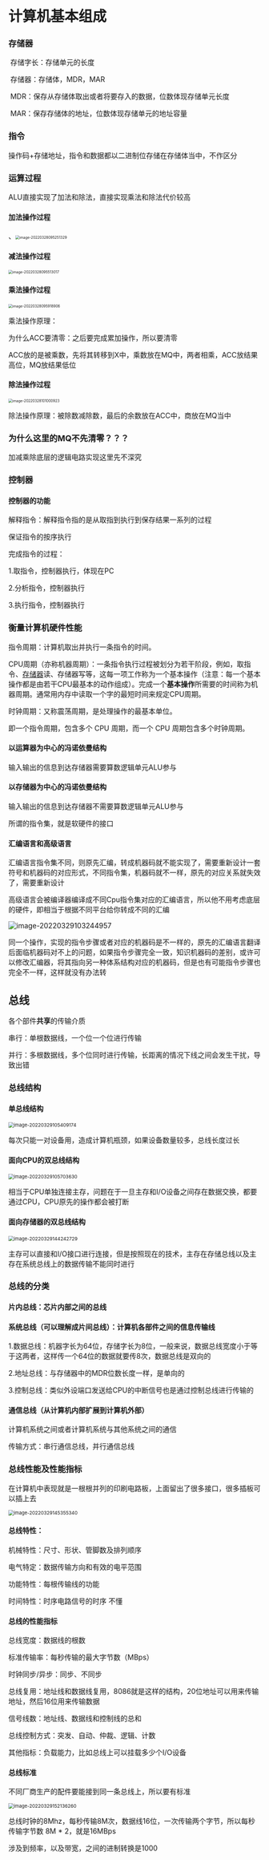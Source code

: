 # 计算机基本组成

### 存储器

​	存储字长：存储单元的长度

​	存储器：存储体，MDR，MAR

​	MDR：保存从存储体取出或者将要存入的数据，位数体现存储单元长度

​	MAR：保存存储体的地址，位数体现存储单元的地址容量

### 指令

操作码+存储地址，指令和数据都以二进制位存储在存储体当中，不作区分

### 运算过程

ALU直接实现了加法和除法，直接实现乘法和除法代价较高

#### 加法操作过程

​                                           、<img src="C:\Users\nehc_zy\AppData\Roaming\Typora\typora-user-images\image-20220328095251329.png" alt="image-20220328095251329" style="zoom: 50%;" />   

#### 减法操作过程

<img src="C:\Users\nehc_zy\AppData\Roaming\Typora\typora-user-images\image-20220328095513017.png" alt="image-20220328095513017" style="zoom: 50%;" />

#### 乘法操作过程

<img src="C:\Users\nehc_zy\AppData\Roaming\Typora\typora-user-images\image-20220328095918906.png" alt="image-20220328095918906" style="zoom: 50%;" />

乘法操作原理：

为什么ACC要清零：之后要完成累加操作，所以要清零

ACC放的是被乘数，先将其转移到X中，乘数放在MQ中，两者相乘，ACC放结果高位，MQ放结果低位

#### 除法操作过程

<img src="C:\Users\nehc_zy\AppData\Roaming\Typora\typora-user-images\image-20220328101000923.png" alt="image-20220328101000923" style="zoom:50%;" />

除法操作原理：被除数减除数，最后的余数放在ACC中，商放在MQ当中

### 为什么这里的MQ不先清零？？？

加减乘除底层的逻辑电路实现这里先不深究



### 控制器

#### 控制器的功能

解释指令：解释指令指的是从取指到执行到保存结果一系列的过程

保证指令的按序执行

完成指令的过程：

1.取指令，控制器执行，体现在PC

2.分析指令，控制器执行

3.执行指令，控制器执行



### 衡量计算机硬件性能

指令周期：计算机取出并执行一条指令的时间。

CPU周期（亦称机器周期）：一条指令执行过程被划分为若干阶段，例如，取指令、[存储器](https://link.zhihu.com/?target=https%3A//baike.baidu.com/item/%E5%AD%98%E5%82%A8%E5%99%A8/1583185)读、存储器写等，这每一项工作称为一个基本操作（注意：每一个基本操作都是由若干CPU最基本的动作组成）。完成一个**基本操作**所需要的时间称为机器周期。通常用内存中读取一个字的最短时间来规定CPU周期。

时钟周期：又称震荡周期，是处理操作的最基本单位。

即一个指令周期，包含多个 CPU 周期，而一个 CPU 周期包含多个时钟周期。

#### 以运算器为中心的冯诺依曼结构

输入输出的信息到达存储器需要算数逻辑单元ALU参与

#### 以存储器为中心的冯诺依曼结构

输入输出的信息到达存储器不需要算数逻辑单元ALU参与

所谓的指令集，就是软硬件的接口

#### 汇编语言和高级语言

汇编语言指令集不同，则原先汇编，转成机器码就不能实现了，需要重新设计一套符号和机器码的对应形式，不同指令集，机器码就不一样，原先的对应关系就失效了，需要重新设计

高级语言会被编译器编译成不同Cpu指令集对应的汇编语言，所以他不用考虑底层的硬件，即相当于根据不同平台给你转成不同的汇编

![image-20220329103244957](C:\Users\nehc_zy\AppData\Roaming\Typora\typora-user-images\image-20220329103244957.png)

同一个操作，实现的指令步骤或者对应的机器码是不一样的，原先的汇编语言翻译后面临机器码对不上的问题，如果指令步骤完全一致，知识机器码的差别，或许可以修改汇编器，将其指向另一种体系结构对应的机器码，但是也有可能指令步骤也完全不一样，这样就没有办法转



## 总线

各个部件**共享**的传输介质

串行：单根数据线，一个位一个位进行传输

并行：多根数据线，多个位同时进行传输，长距离的情况下线之间会发生干扰，导致出错

### 总线结构

#### 单总线结构

<img src="C:\Users\nehc_zy\AppData\Roaming\Typora\typora-user-images\image-20220329105409174.png" alt="image-20220329105409174" style="zoom: 67%;" />

每次只能一对设备用，造成计算机瓶颈，如果设备数量较多，总线长度过长

#### 面向CPU的双总线结构

<img src="C:\Users\nehc_zy\AppData\Roaming\Typora\typora-user-images\image-20220329105703630.png" alt="image-20220329105703630" style="zoom:67%;" />

相当于CPU单独连接主存，问题在于一旦主存和I/O设备之间存在数据交换，都要通过CPU，CPU原先的操作都会被打断

#### 面向存储器的双总线结构

<img src="C:\Users\nehc_zy\AppData\Roaming\Typora\typora-user-images\image-20220329144242729.png" alt="image-20220329144242729" style="zoom:67%;" />

主存可以直接和I/O接口进行连接，但是按照现在的技术，主存在存储总线以及主存在系统总线上的数据传输不能同时进行



### 总线的分类

#### 片内总线：芯片内部之间的总线

#### 系统总线（可以理解成片间总线）：计算机各部件之间的信息传输线

1.数据总线：机器字长为64位，存储字长为8位，一般来说，数据总线宽度小于等于这两者，这样传一个64位的数据就要传8次，数据总线是双向的

2.地址总线：与存储器中的MDR位数长度一样，是单向的

3.控制总线：类似外设端口发送给CPU的中断信号也是通过控制总线进行传输的

#### 通信总线（从计算机内部扩展到计算机外部）

计算机系统之间或者计算机系统与其他系统之间的通信

传输方式：串行通信总线，并行通信总线

### 

### 总线性能及性能指标

在计算机中表现就是一根根并列的印刷电路板，上面留出了很多接口，很多插板可以插上去

<img src="C:\Users\nehc_zy\AppData\Roaming\Typora\typora-user-images\image-20220329145355340.png" alt="image-20220329145355340" style="zoom:67%;" />



#### 总线特性：

机械特性：尺寸、形状、管脚数及排列顺序

电气特定：数据传输方向和有效的电平范围

功能特性：每根传输线的功能

时间特性：时序电路信号的时序 不懂



#### 总线的性能指标

 总线宽度：数据线的根数

标准传输率：每秒传输的最大字节数（MBps）

时钟同步/异步：同步、不同步

总线复用：地址线和数据线复用，8086就是这样的结构，20位地址可以用来传输地址，然后16位用来传输数据

信号线数：地址线、数据线和控制线的总和

总线控制方式：突发、自动、仲裁、逻辑、计数

其他指标：负载能力，比如总线上可以挂载多少个I/O设备



#### 总线标准

不同厂商生产的配件要能接到同一条总线上，所以要有标准

<img src="C:\Users\nehc_zy\AppData\Roaming\Typora\typora-user-images\image-20220329152136260.png" alt="image-20220329152136260" style="zoom:67%;" />

总线时钟的8Mhz，每秒传输8M次，数据线16位，一次传输两个字节，所以每秒传输字节数 8M * 2，就是16MBps

涉及到频率，以及带宽，之间的进制转换是1000

